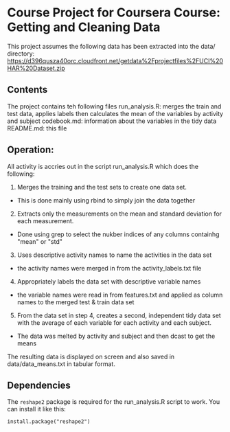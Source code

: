 # Course Project for Coursera Course: Getting and Cleaning Data

This project assumes the following data has been extracted into the data/ directory:
https://d396qusza40orc.cloudfront.net/getdata%2Fprojectfiles%2FUCI%20HAR%20Dataset.zip 

## Contents
The project contains teh following files
run_analysis.R: merges the train and test data, applies labels then calculates the mean of the variables by activity and subject
codebook.md: information about the variables in the tidy data
README.md: this file

## Operation:
All activity is accries out in the script run_analysis.R which does the following:
1. Merges the training and the test sets to create one data set.
+ This is done mainly using rbind to simply join the data together
2. Extracts only the measurements on the mean and standard deviation for each measurement. 
+ Done using grep to select the nukber indices of any columns containhg "mean" or "std"
3. Uses descriptive activity names to name the activities in the data set
+ the activity names were merged in from the activity_labels.txt file
4. Appropriately labels the data set with descriptive variable names
+ the variable names were read in from features.txt and applied as column names to the merged test & train data set
5. From the data set in step 4, creates a second, independent tidy data set with the average of each variable for each activity and each subject.
+ The data was melted by activity and subject and then dcast to get the means

The resulting data is displayed on screen and also saved in data/data_means.txt in tabular format.

## Dependencies
The `reshape2` package is required for the run_analysis.R script to work. You can install it like this:
```{r}
install.package("reshape2")
```
